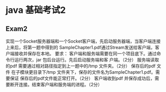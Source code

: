 # java 基础考试2
## Exam2
实现一个Socket服务器端和一个Socket客户端，先启动服务器端，当客户端连接上来后，将第一题中得到的
SampleChapter1.pdf通过Stream发送给客户端，客户端接收并保存在本地。
要求：
客户端和服务端需要在同一个项目底下。通过命令行运行两次，jar 包后台运行。先后启动服务端和客
户端。（2分）
服务端读取的pdf 需要通过相对路径指定到上一题中的/tmp 文件夹。（2分）
保存后的pdf 文件 在子模块更目录下/tmp 文件夹下，保存的文件名为SampleChapter1.pdf。需要保证
保存后的pdf文件能正常打开。（2分）
客户端收到pdf 并保存成功后，需要断开连接。结束客户端和服务端的进程。（2分）